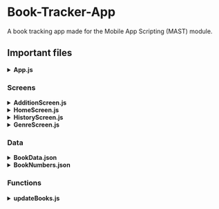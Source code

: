 # Book-Tracker-App
A book tracking app made for the Mobile App Scripting (MAST) module.

## Important files
<details>
<summary><b>App.js</b></summary>
Holds the tab navigators and the stack; connects the screens together.
</details>

### Screens
<details>
<summary><b>AdditionScreen.js</b></summary>
Where the user adds a book. The book gets added to the BookData.json object array, through the updateBooks() function. After adding a book, the user is automatically taken to the Home Screen to view their latest book.
</details>

<details>
<summary><b>HomeScreen.js</b></summary>
Displays the details of the latest book the user has added. If no books have been added, a button is displayed to take the user to the Addition Screen.
</details>

<details>
<summary><b>HistoryScreen.js</b></summary>
Displays the last 3 books the user added and their details. All of the books are imported from BookData.json and displayed using a FlatList.
</details>

<details>
<summary><b>GenreScreen.js</b></summary>
Displays the number of books that the user has added that have a certain genre. The genre count is imported from BookNumbers.json.
</details>

### Data
<details>
<summary><b>BookData.json</b></summary>
A JSON array holding books, where each book is an object with properties such as the unique ID, title, author, genre, year and number of pages. This is updated and added to each time the user adds a book.
</details>

<details>
<summary><b>BookNumbers.json</b></summary>
A JSON object with properties that hold the number of books the user added that have a certain genre. The appropriate property's value is incremented by one whenever the user adds a book of that genre.
</details>

### Functions
<details>
<summary><b>updateBooks.js</b></summary>
A function that takes in the title, author, genre, year and pages of a book and adds (pushes) it to the BookData.json object array. It returns BookData (without the spread operator).
</details>
